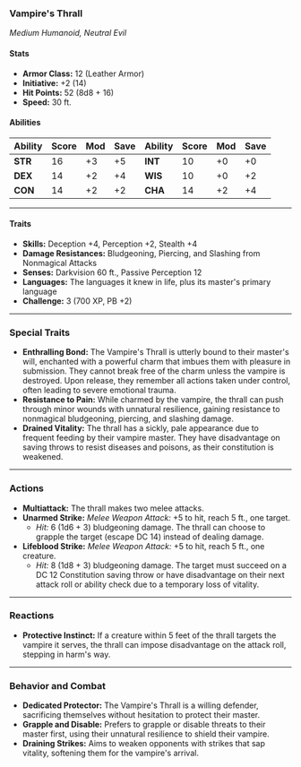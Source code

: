 ### **Vampire's Thrall**

_Medium Humanoid, Neutral Evil_

#### **Stats**

- **Armor Class:** 12 (Leather Armor)
- **Initiative:** +2 (14)
- **Hit Points:** 52 (8d8 + 16)
- **Speed:** 30 ft.

#### **Abilities**

|**Ability**|**Score**|**Mod**|**Save**|**Ability**|**Score**|**Mod**|**Save**|
|---|---|---|---|---|---|---|---|
|**STR**|16|+3|+5|**INT**|10|+0|+0|
|**DEX**|14|+2|+4|**WIS**|10|+0|+2|
|**CON**|14|+2|+2|**CHA**|14|+2|+4|

---

#### **Traits**

- **Skills:** Deception +4, Perception +2, Stealth +4
- **Damage Resistances:** Bludgeoning, Piercing, and Slashing from Nonmagical Attacks
- **Senses:** Darkvision 60 ft., Passive Perception 12
- **Languages:** The languages it knew in life, plus its master's primary language
- **Challenge:** 3 (700 XP, PB +2)

---

### **Special Traits**

- **Enthralling Bond:** The Vampire's Thrall is utterly bound to their master's will, enchanted with a powerful charm that imbues them with pleasure in submission. They cannot break free of the charm unless the vampire is destroyed. Upon release, they remember all actions taken under control, often leading to severe emotional trauma.
- **Resistance to Pain:** While charmed by the vampire, the thrall can push through minor wounds with unnatural resilience, gaining resistance to nonmagical bludgeoning, piercing, and slashing damage.
- **Drained Vitality:** The thrall has a sickly, pale appearance due to frequent feeding by their vampire master. They have disadvantage on saving throws to resist diseases and poisons, as their constitution is weakened.

---

### **Actions**

- **Multiattack:** The thrall makes two melee attacks.
- **Unarmed Strike:** _Melee Weapon Attack:_ +5 to hit, reach 5 ft., one target.
    - _Hit:_ 6 (1d6 + 3) bludgeoning damage. The thrall can choose to grapple the target (escape DC 14) instead of dealing damage.
- **Lifeblood Strike:** _Melee Weapon Attack:_ +5 to hit, reach 5 ft., one creature.
    - _Hit:_ 8 (1d8 + 3) bludgeoning damage. The target must succeed on a DC 12 Constitution saving throw or have disadvantage on their next attack roll or ability check due to a temporary loss of vitality.

---

### **Reactions**

- **Protective Instinct:** If a creature within 5 feet of the thrall targets the vampire it serves, the thrall can impose disadvantage on the attack roll, stepping in harm's way.

---

### **Behavior and Combat**

- **Dedicated Protector:** The Vampire's Thrall is a willing defender, sacrificing themselves without hesitation to protect their master.
- **Grapple and Disable:** Prefers to grapple or disable threats to their master first, using their unnatural resilience to shield their vampire.
- **Draining Strikes:** Aims to weaken opponents with strikes that sap vitality, softening them for the vampire's arrival.